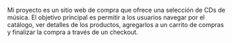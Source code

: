 Mi proyecto es un sitio web de compra que ofrece una selección de CDs de música. El objetivo principal es permitir a los usuarios navegar por el catálogo, ver detalles de los productos, agregarlos a un carrito de compras y finalizar la compra a través de un checkout.